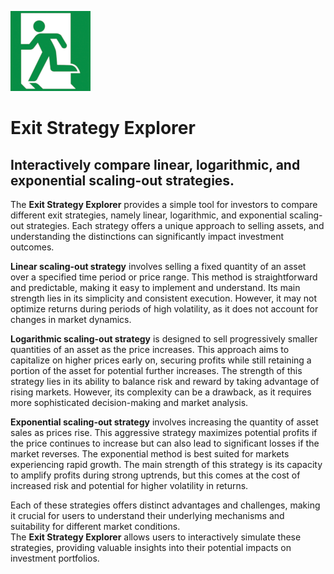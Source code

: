 ![Exit Icon](./content/icons/exit_128.png)

# Exit Strategy Explorer
## Interactively compare linear, logarithmic, and exponential scaling-out strategies.

The **Exit Strategy Explorer** provides a simple tool for investors to compare different exit strategies, namely linear, logarithmic, and exponential scaling-out strategies. Each strategy offers a unique approach to selling assets, and understanding the distinctions can significantly impact investment outcomes.

**Linear scaling-out strategy** involves selling a fixed quantity of an asset over a specified time period or price range. This method is straightforward and predictable, making it easy to implement and understand. Its main strength lies in its simplicity and consistent execution. However, it may not optimize returns during periods of high volatility, as it does not account for changes in market dynamics.

**Logarithmic scaling-out strategy** is designed to sell progressively smaller quantities of an asset as the price increases. This approach aims to capitalize on higher prices early on, securing profits while still retaining a portion of the asset for potential further increases. The strength of this strategy lies in its ability to balance risk and reward by taking advantage of rising markets. However, its complexity can be a drawback, as it requires more sophisticated decision-making and market analysis.

**Exponential scaling-out strategy** involves increasing the quantity of asset sales as prices rise. This aggressive strategy maximizes potential profits if the price continues to increase but can also lead to significant losses if the market reverses. The exponential method is best suited for markets experiencing rapid growth. The main strength of this strategy is its capacity to amplify profits during strong uptrends, but this comes at the cost of increased risk and potential for higher volatility in returns.

Each of these strategies offers distinct advantages and challenges, making it crucial for users to understand their underlying mechanisms and suitability for different market conditions.  
The **Exit Strategy Explorer** allows users to interactively simulate these strategies, providing valuable insights into their potential impacts on investment portfolios.
